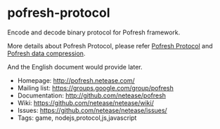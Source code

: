 # pofresh-protocol

Encode and decode binary protocol for Pofresh framework.

More details about Pofresh Protocol, please refer
[Pofresh Protocol](https://github.com/ljhsai/pofresh/wiki/Pofresh-%E5%8D%8F%E8%AE%AE)
and
[Pofresh data compression](https://github.com/ljhsai/pofresh/wiki/Pofresh-%E6%95%B0%E6%8D%AE%E5%8E%8B%E7%BC%A9%E5%8D%8F%E8%AE%AE).

And the English document would provide later.

 * Homepage: <http://pofresh.netease.com/>
 * Mailing list: <https://groups.google.com/group/pofresh>
 * Documentation: <http://github.com/netease/pofresh>
 * Wiki: <https://github.com/netease/netease/wiki/>
 * Issues: <https://github.com/netease/netease/issues/>
 * Tags: game, nodejs,protocol,js,javascript
